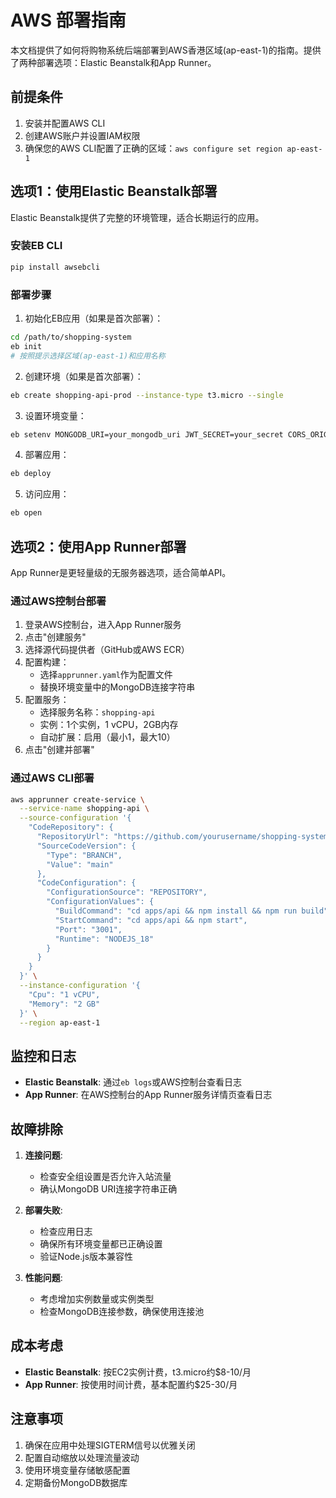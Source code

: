 # AWS 部署指南

本文档提供了如何将购物系统后端部署到AWS香港区域(ap-east-1)的指南。提供了两种部署选项：Elastic Beanstalk和App Runner。

## 前提条件

1. 安装并配置AWS CLI
2. 创建AWS账户并设置IAM权限
3. 确保您的AWS CLI配置了正确的区域：`aws configure set region ap-east-1`

## 选项1：使用Elastic Beanstalk部署

Elastic Beanstalk提供了完整的环境管理，适合长期运行的应用。

### 安装EB CLI

```bash
pip install awsebcli
```

### 部署步骤

1. 初始化EB应用（如果是首次部署）：

```bash
cd /path/to/shopping-system
eb init
# 按照提示选择区域(ap-east-1)和应用名称
```

2. 创建环境（如果是首次部署）：

```bash
eb create shopping-api-prod --instance-type t3.micro --single
```

3. 设置环境变量：

```bash
eb setenv MONGODB_URI=your_mongodb_uri JWT_SECRET=your_secret CORS_ORIGINS=https://your-frontend-url.com
```

4. 部署应用：

```bash
eb deploy
```

5. 访问应用：

```bash
eb open
```

## 选项2：使用App Runner部署

App Runner是更轻量级的无服务器选项，适合简单API。

### 通过AWS控制台部署

1. 登录AWS控制台，进入App Runner服务
2. 点击"创建服务"
3. 选择源代码提供者（GitHub或AWS ECR）
4. 配置构建：
   - 选择`apprunner.yaml`作为配置文件
   - 替换环境变量中的MongoDB连接字符串
5. 配置服务：
   - 选择服务名称：`shopping-api`
   - 实例：1个实例，1 vCPU，2GB内存
   - 自动扩展：启用（最小1，最大10）
6. 点击"创建并部署"

### 通过AWS CLI部署

```bash
aws apprunner create-service \
  --service-name shopping-api \
  --source-configuration '{
    "CodeRepository": {
      "RepositoryUrl": "https://github.com/yourusername/shopping-system",
      "SourceCodeVersion": {
        "Type": "BRANCH",
        "Value": "main"
      },
      "CodeConfiguration": {
        "ConfigurationSource": "REPOSITORY",
        "ConfigurationValues": {
          "BuildCommand": "cd apps/api && npm install && npm run build",
          "StartCommand": "cd apps/api && npm start",
          "Port": "3001",
          "Runtime": "NODEJS_18"
        }
      }
    }
  }' \
  --instance-configuration '{
    "Cpu": "1 vCPU",
    "Memory": "2 GB"
  }' \
  --region ap-east-1
```

## 监控和日志

- **Elastic Beanstalk**: 通过`eb logs`或AWS控制台查看日志
- **App Runner**: 在AWS控制台的App Runner服务详情页查看日志

## 故障排除

1. **连接问题**:

   - 检查安全组设置是否允许入站流量
   - 确认MongoDB URI连接字符串正确

2. **部署失败**:

   - 检查应用日志
   - 确保所有环境变量都已正确设置
   - 验证Node.js版本兼容性

3. **性能问题**:
   - 考虑增加实例数量或实例类型
   - 检查MongoDB连接参数，确保使用连接池

## 成本考虑

- **Elastic Beanstalk**: 按EC2实例计费，t3.micro约$8-10/月
- **App Runner**: 按使用时间计费，基本配置约$25-30/月

## 注意事项

1. 确保在应用中处理SIGTERM信号以优雅关闭
2. 配置自动缩放以处理流量波动
3. 使用环境变量存储敏感配置
4. 定期备份MongoDB数据库

